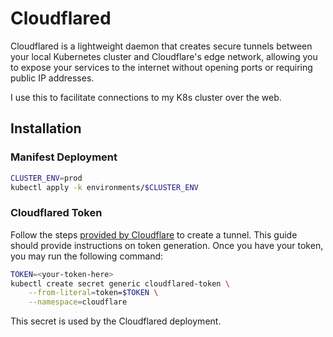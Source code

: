 # Cloudflared

Cloudflared is a lightweight daemon that creates secure tunnels between your local Kubernetes cluster and Cloudflare's edge network, allowing you to expose your services to the internet without opening ports or requiring public IP addresses.

I use this to facilitate connections to my K8s cluster over the web.

## Installation

### Manifest Deployment

```bash
CLUSTER_ENV=prod
kubectl apply -k environments/$CLUSTER_ENV
```

### Cloudflared Token

Follow the steps [provided by Cloudflare](https://developers.cloudflare.com/cloudflare-one/connections/connect-networks/get-started/create-remote-tunnel/) to create a tunnel. This guide should provide instructions on token generation. Once you have your token, you may run the following command:

```bash
TOKEN=<your-token-here>
kubectl create secret generic cloudflared-token \
    --from-literal=token=$TOKEN \
    --namespace=cloudflare
```

This secret is used by the Cloudflared deployment.
